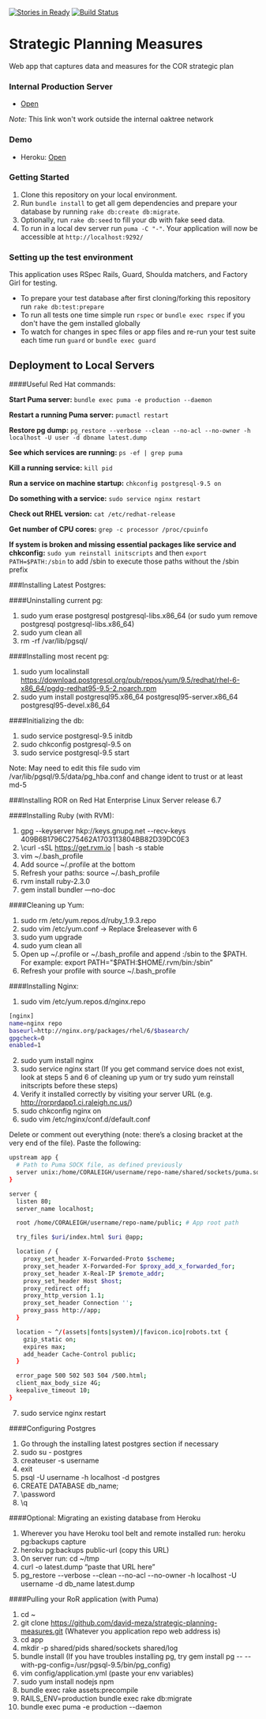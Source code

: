 [![Stories in Ready](https://badge.waffle.io/david-meza/strategic-planning-measures.png?label=ready&title=Ready)](https://waffle.io/david-meza/strategic-planning-measures)
[![Build Status](https://travis-ci.org/david-meza/strategic-planning-measures.svg?branch=master)](https://travis-ci.org/david-meza/strategic-planning-measures)


# Strategic Planning Measures

Web app that captures data and measures for the COR strategic plan

### Internal Production Server

* [Open](http://strategicplanning/)

*Note:* This link won't work outside the internal oaktree network

### Demo

* Heroku: [Open](https://strategic-planning.herokuapp.com/)

### Getting Started

1. Clone this repository on your local environment. 
2. Run `bundle install` to get all gem dependencies and prepare your database by running `rake db:create db:migrate`.
3. Optionally, run `rake db:seed` to fill your db with fake seed data.
4. To run in a local dev server run `puma -C "-"`. Your application will now be accessible at `http://localhost:9292/`

### Setting up the test environment

This application uses RSpec Rails, Guard, Shoulda matchers, and Factory Girl for testing.

* To prepare your test database after first cloning/forking this repository run `rake db:test:prepare`
* To run all tests one time simple run `rspec` or `bundle exec rspec` if you don't have the gem installed globally
* To watch for changes in spec files or app files and re-run your test suite each time run `guard` or `bundle exec guard`


## Deployment to Local Servers

####Useful Red Hat commands:

**Start Puma server:** `bundle exec puma -e production --daemon`

**Restart a running Puma server:** `pumactl restart`

**Restore pg dump:** `pg_restore --verbose --clean --no-acl --no-owner -h localhost -U user -d dbname latest.dump`

**See which services are running:** `ps -ef | grep puma`

**Kill a running service:** `kill pid`

**Run a service on machine startup:** `chkconfig postgresql-9.5 on`

**Do something with a service:** `sudo service nginx restart`

**Check out RHEL version:** `cat /etc/redhat-release`

**Get number of CPU cores:** `grep -c processor /proc/cpuinfo`

**If system is broken and missing essential packages like service and chkconfig:** `sudo yum reinstall initscripts` and then `export PATH=$PATH:/sbin` to add /sbin to execute those paths without the /sbin prefix

###Installing Latest Postgres:

####Uninstalling current pg:
1. sudo yum erase postgresql postgresql-libs.x86_64 (or sudo yum remove postgresql postgresql-libs.x86_64)
2. sudo yum clean all
3. rm -rf /var/lib/pgsql/

####Installing most recent pg:
1. sudo yum localinstall https://download.postgresql.org/pub/repos/yum/9.5/redhat/rhel-6-x86_64/pgdg-redhat95-9.5-2.noarch.rpm
2. sudo yum install postgresql95.x86_64 postgresql95-server.x86_64 postgresql95-devel.x86_64

####Initializing the db:
1. sudo service postgresql-9.5 initdb
2. sudo chkconfig postgresql-9.5 on
3. sudo service postgresql-9.5 start

Note: May need to edit this file sudo vim /var/lib/pgsql/9.5/data/pg_hba.conf and change ident to trust or at least md-5

###Installing ROR on Red Hat Enterprise Linux Server release 6.7

####Installing Ruby (with RVM):

1. gpg --keyserver hkp://keys.gnupg.net --recv-keys 409B6B1796C275462A1703113804BB82D39DC0E3
2. \curl -sSL https://get.rvm.io | bash -s stable
3. vim ~/.bash_profile 
4. Add source ~/.profile at the bottom
5. Refresh your paths: source ~/.bash_profile
6. rvm install ruby-2.3.0
7. gem install bundler —no-doc

####Cleaning up Yum:

1. sudo rm /etc/yum.repos.d/ruby_1.9.3.repo
2. sudo vim /etc/yum.conf -> Replace $releasever with 6
3. sudo yum upgrade
4. sudo yum clean all
5. Open up ~/.profile or ~/.bash_profile and append :/sbin to the $PATH. For example: export PATH="$PATH:$HOME/.rvm/bin:/sbin”
6. Refresh your profile with source ~/.bash_profile

####Installing Nginx:

1. sudo vim /etc/yum.repos.d/nginx.repo

```bash
[nginx]
name=nginx repo
baseurl=http://nginx.org/packages/rhel/6/$basearch/
gpgcheck=0
enabled=1
```

2. sudo yum install nginx
3. sudo service nginx start (If you get command service does not exist, look at steps 5 and 6 of cleaning up yum or try sudo yum reinstall initscripts before these steps)
4. Verify it installed correctly by visiting your server URL (e.g. http://rorprdapp1.ci.raleigh.nc.us/)
5. sudo chkconfig nginx on
6. sudo vim /etc/nginx/conf.d/default.conf

Delete or comment out everything (note: there’s a closing bracket at the very end of the file). Paste the following:

```bash
upstream app {
  # Path to Puma SOCK file, as defined previously
  server unix:/home/CORALEIGH/username/repo-name/shared/sockets/puma.sock fail_timeout=0; # Path where web server (puma in this case) will be listening
}

server {
  listen 80;
  server_name localhost;

  root /home/CORALEIGH/username/repo-name/public; # App root path

  try_files $uri/index.html $uri @app;

  location / {
    proxy_set_header X-Forwarded-Proto $scheme;
    proxy_set_header X-Forwarded-For $proxy_add_x_forwarded_for;
    proxy_set_header X-Real-IP $remote_addr;
    proxy_set_header Host $host;
    proxy_redirect off;
    proxy_http_version 1.1;
    proxy_set_header Connection '';
    proxy_pass http://app;
  }

  location ~ ^/(assets|fonts|system)/|favicon.ico|robots.txt {
    gzip_static on;
    expires max;
    add_header Cache-Control public;
  }

  error_page 500 502 503 504 /500.html;
  client_max_body_size 4G;
  keepalive_timeout 10;
}
```

7. sudo service nginx restart

####Configuring Postgres

1. Go through the installing latest postgres section if necessary
2. sudo su - postgres
3. createuser -s username
4. exit
5. psql -U username -h localhost -d postgres
6. CREATE DATABASE db_name;
7. \password
8. \q

####Optional: Migrating an existing database from Heroku

1. Wherever you have Heroku tool belt and remote installed run: heroku pg:backups capture
2. heroku pg:backups public-url (copy this URL)
3. On server run: cd ~/tmp
4. curl -o latest.dump “paste that URL here”
5. pg_restore --verbose --clean --no-acl --no-owner -h localhost -U username -d db_name latest.dump

####Pulling your RoR application (with Puma)

1. cd ~
2. git clone https://github.com/david-meza/strategic-planning-measures.git (Whatever you application repo web address is)
3. cd app
4. mkdir -p shared/pids shared/sockets shared/log
5. bundle install (If you have troubles installing pg, try gem install pg -- --with-pg-config=/usr/pgsql-9.5/bin/pg_config)
6. vim config/application.yml (paste your env variables)
7. sudo yum install nodejs npm
8. bundle exec rake assets:precompile
9. RAILS_ENV=production bundle exec rake db:migrate
10. bundle exec puma -e production --daemon

